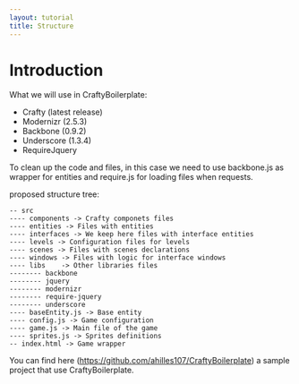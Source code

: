 ```yaml
---
layout: tutorial
title: Structure
---
```


# Introduction

What we will use in CraftyBoilerplate:

* Crafty (latest release)
* Modernizr (2.5.3)
* Backbone (0.9.2)
* Underscore (1.3.4)
* RequireJquery

To clean up the code and files, in this case we need to use backbone.js as wrapper for entities and require.js for loading files when requests. 

proposed structure tree:

```
-- src
---- components -> Crafty componets files
---- entities -> Files with entities
---- interfaces -> We keep here files with interface entities
---- levels -> Configuration files for levels
---- scenes -> Files with scenes declarations
---- windows -> Files with logic for interface windows
---- libs	 -> Other libraries files
-------- backbone
-------- jquery
-------- modernizr
-------- require-jquery
-------- underscore
---- baseEntity.js -> Base entity
---- config.js -> Game configuration
---- game.js -> Main file of the game
---- sprites.js -> Sprites definitions
-- index.html -> Game wrapper
``` 

You can find here (https://github.com/ahilles107/CraftyBoilerplate) a sample project that use CraftyBoilerplate.

